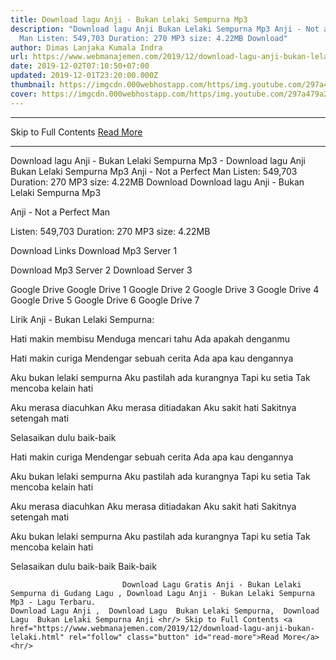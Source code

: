 ```yaml
---
title: Download lagu Anji - Bukan Lelaki Sempurna Mp3
description: "Download lagu Anji Bukan Lelaki Sempurna Mp3 Anji - Not a Perfect
  Man Listen: 549,703 Duration: 270 MP3 size: 4.22MB Download"
author: Dimas Lanjaka Kumala Indra
url: https://www.webmanajemen.com/2019/12/download-lagu-anji-bukan-lelaki.html
date: 2019-12-02T07:10:50+07:00
updated: 2019-12-01T23:20:00.000Z
thumbnail: https://imgcdn.000webhostapp.com/https/img.youtube.com/297a479a2ab0666f03b1a4b768a4e9a3.jpeg
cover: https://imgcdn.000webhostapp.com/https/img.youtube.com/297a479a2ab0666f03b1a4b768a4e9a3.jpeg
---
```


<hr/> Skip to Full Contents <a href="https://www.webmanajemen.com/2019/12/download-lagu-anji-bukan-lelaki.html" rel="follow" class="button" id="read-more">Read More</a> <hr/> Download lagu Anji - Bukan Lelaki Sempurna Mp3 - Download lagu Anji Bukan Lelaki Sempurna Mp3 Anji - Not a Perfect Man Listen: 549,703 Duration: 270 MP3 size: 4.22MB Download Download lagu Anji - Bukan Lelaki Sempurna Mp3

  Anji - Not a Perfect Man 

  Listen: 549,703 
  Duration: 270 
  MP3 size: 4.22MB 

  Download Links 
  Download Mp3 Server 1 

  Download Mp3 Server 2 
  Download Server 3 


  Google Drive   Google Drive 1 
  Google Drive 2 
  Google Drive 3 
  Google Drive 4 
  Google Drive 5 
  Google Drive 6 
  Google Drive 7 


                             
Lirik Anji - Bukan Lelaki Sempurna:
                             
Hati makin membisu
  Menduga mencari tahu
  Ada apakah denganmu
  
  Hati makin curiga
  Mendengar sebuah cerita
  Ada apa kau dengannya
  
  Aku bukan lelaki sempurna
  Aku pastilah ada kurangnya
  Tapi ku setia
  Tak mencoba kelain hati
  
  Aku merasa diacuhkan
  Aku merasa ditiadakan
  Aku sakit hati
  Sakitnya setengah mati
  
  Selasaikan dulu baik-baik
  
  Hati makin curiga
  Mendengar sebuah cerita
  Ada apa kau dengannya
  
  Aku bukan lelaki sempurna
  Aku pastilah ada kurangnya
  Tapi ku setia
  Tak mencoba kelain hati
  
  Aku merasa diacuhkan
  Aku merasa ditiadakan
  Aku sakit hati
  Sakitnya setengah mati
  
  Aku bukan lelaki sempurna
  Aku pastilah ada kurangnya
  Tapi ku setia
  Tak mencoba kelain hati
  
  Selasaikan dulu baik-baik
  Baik-baik                                 
                                 
                             Download Lagu Gratis Anji - Bukan Lelaki Sempurna di Gudang Lagu , Download Lagu Anji - Bukan Lelaki Sempurna Mp3 - Lagu Terbaru.                                                         Download Lagu Anji ,  Download Lagu  Bukan Lelaki Sempurna,  Download Lagu  Bukan Lelaki Sempurna Anji <hr/> Skip to Full Contents <a href="https://www.webmanajemen.com/2019/12/download-lagu-anji-bukan-lelaki.html" rel="follow" class="button" id="read-more">Read More</a> <hr/>